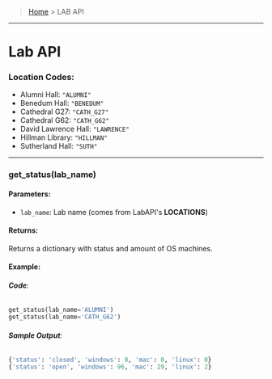 > [Home](README.md) > LAB API
---

# Lab API

### **Location Codes:**
  - Alumni Hall: `"ALUMNI"`
  - Benedum Hall: `"BENEDUM"`
  - Cathedral G27: `"CATH_G27"`
  - Cathedral G62: `"CATH_G62"`
  - David Lawrence Hall: `"LAWRENCE"`
  - Hillman Library: `"HILLMAN"`
  - Sutherland Hall: `"SUTH"`

---

### **get_status(lab_name)**

#### **Parameters**:
  - `lab_name`: Lab name (comes from LabAPI's **LOCATIONS**)

#### **Returns**:
Returns a dictionary with status and amount of OS machines.

#### **Example**:

###### **Code**:
```python
get_status(lab_name='ALUMNI')
get_status(lab_name='CATH_G62')
```

###### **Sample Output**:
```python
{'status': 'closed', 'windows': 0, 'mac': 0, 'linux': 0}
{'status': 'open', 'windows': 96, 'mac': 29, 'linux': 2}
```
